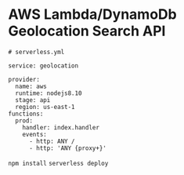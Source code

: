 # AWS Lambda/DynamoDb Geolocation Search API

```
# serverless.yml

service: geolocation

provider:
  name: aws
  runtime: nodejs8.10
  stage: api
  region: us-east-1
functions:
  prod:
    handler: index.handler
    events:
      - http: ANY /
      - http: 'ANY {proxy+}'
```

`npm install`
`serverless deploy`
